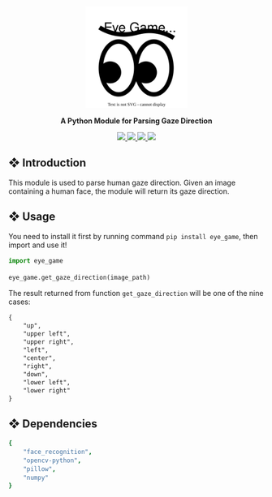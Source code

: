 <p align="center">
    <a id="EyeGame" href="#EyeGame">
        <img src="https://raw.githubusercontent.com/WenjieDu/eye_game/master/EyeGameLogo.svg?sanitize=true" alt="EyeGame Title" title="EyeGame Title" width="200"/>
    </a>
</p>
<p align="center">
    <b>A Python Module for Parsing Gaze Direction</b>
</p>
<p align="center">
    <a href="https://pypi.org/project/eye-game">
        <img src="https://img.shields.io/pypi/v/eye-game?color=green" />
    </a>
    <a href="https://pepy.tech/project/eye-game">
        <img src="https://static.pepy.tech/personalized-badge/eye-game?period=total&units=international_system&left_color=grey&right_color=blue&left_text=downloads/total" />
    </a>
    <a href="https://pepy.tech/project/eye-game">
        <img src="https://pepy.tech/badge/eye-game/month" />
    </a>
    <a href="https://pepy.tech/project/eye-game">
        <img src="https://pepy.tech/badge/eye-game/week" />
    </a>
</p>

## ❖ Introduction
This module is used to parse human gaze direction. Given an image containing a human face, the module will return its gaze direction.

## ❖ Usage
You need to install it first by running command `pip install eye_game`, then import and use it!

```python
import eye_game

eye_game.get_gaze_direction(image_path)
```

The result returned from function `get_gaze_direction` will be one of the nine cases:

```
{
    "up",
    "upper left",
    "upper right",
    "left",
    "center",
    "right",
    "down",
    "lower left",
    "lower right"
}
```

## ❖ Dependencies
```yml
{
    "face_recognition",
    "opencv-python",
    "pillow",
    "numpy"
}
```
